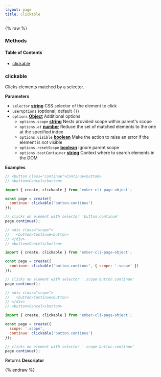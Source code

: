 ```yaml
---
layout: page
title: Clickable
---
```


{% raw %}
### Methods


<!-- Generated by documentation.js. Update this documentation by updating the source code. -->

#### Table of Contents

-   [clickable][1]

### clickable

Clicks elements matched by a selector.

**Parameters**

-   `selector` **[string][2]** CSS selector of the element to click
-   `userOptions`   (optional, default `{}`)
-   `options` **[Object][3]** Additional options
    -   `options.scope` **[string][2]** Nests provided scope within parent's scope
    -   `options.at` **[number][4]** Reduce the set of matched elements to the one at the specified index
    -   `options.visible` **[boolean][5]** Make the action to raise an error if the element is not visible
    -   `options.resetScope` **[boolean][5]** Ignore parent scope
    -   `options.testContainer` **[string][2]** Context where to search elements in the DOM

**Examples**

```javascript
// <button class="continue">Continue<button>
// <button>Cancel</button>

import { create, clickable } from 'ember-cli-page-object';

const page = create({
  continue: clickable('button.continue')
});

// clicks on element with selector 'button.continue'
page.continue();
```

```javascript
// <div class="scope">
//   <button>Continue<button>
// </div>
// <button>Cancel</button>

import { create, clickable } from 'ember-cli-page-object';

const page = create({
  continue: clickable('button.continue', { scope: '.scope' })
});

// clicks on element with selector '.scope button.continue'
page.continue();
```

```javascript
// <div class="scope">
//   <button>Continue<button>
// </div>
// <button>Cancel</button>

import { create, clickable } from 'ember-cli-page-object';

const page = create({
  scope: '.scope',
  continue: clickable('button.continue')
});

// clicks on element with selector '.scope button.continue'
page.continue();
```

Returns **Descriptor** 

[1]: #clickable

[2]: https://developer.mozilla.org/docs/Web/JavaScript/Reference/Global_Objects/String

[3]: https://developer.mozilla.org/docs/Web/JavaScript/Reference/Global_Objects/Object

[4]: https://developer.mozilla.org/docs/Web/JavaScript/Reference/Global_Objects/Number

[5]: https://developer.mozilla.org/docs/Web/JavaScript/Reference/Global_Objects/Boolean
{% endraw %}
